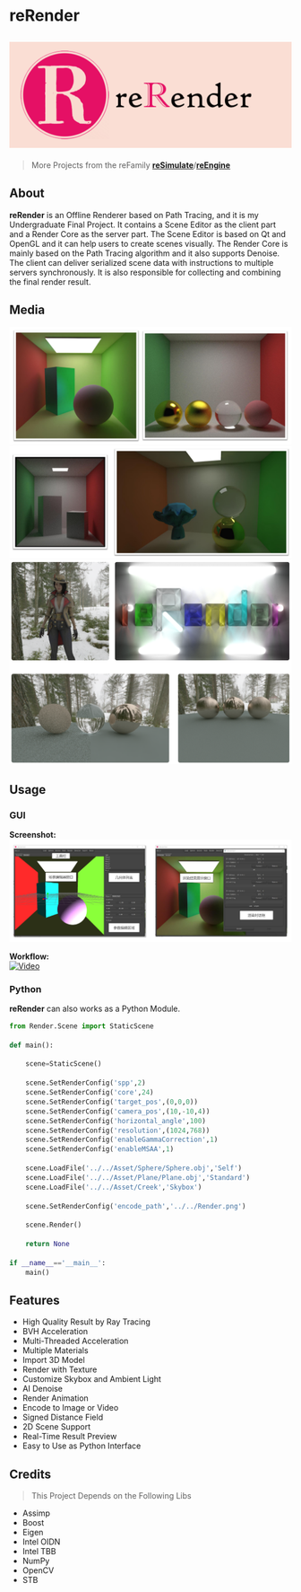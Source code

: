 # reRender
![reRender](readMe/reRender.png)
---

> More Projects from the reFamily [**reSimulate**](https://github.com/GZhonghui/reSimulate)/[**reEngine**](https://github.com/GZhonghui/reEngine)

## About
**reRender** is an Offline Renderer based on Path Tracing, and it is my Undergraduate Final Project. It contains a Scene Editor as the client part and a Render Core as the server part. The Scene Editor is based on Qt and OpenGL and it can help users to create scenes visually. The Render Core is mainly based on the Path Tracing algorithm and it also supports Denoise. The client can deliver serialized scene data with instructions to multiple servers synchronously. It is also responsible for collecting and combining the final render result.

## Media
![Box](readMe/Box_01.png)
![Box](readMe/Box_02.png)
![Combain](readMe/Combain.png)

## Usage
### GUI
**Screenshot:**  
![GUI](readMe/GUI.png)

**Workflow:**  
[![Video](https://img.youtube.com/vi/oG1NbnHYsMA/0.jpg)](https://www.youtube.com/watch?v=oG1NbnHYsMA)

### Python
**reRender** can also works as a Python Module.
```python
from Render.Scene import StaticScene

def main():
    
    scene=StaticScene()

    scene.SetRenderConfig('spp',2)
    scene.SetRenderConfig('core',24)
    scene.SetRenderConfig('target_pos',(0,0,0))
    scene.SetRenderConfig('camera_pos',(10,-10,4))
    scene.SetRenderConfig('horizontal_angle',100)
    scene.SetRenderConfig('resolution',(1024,768))
    scene.SetRenderConfig('enableGammaCorrection',1)
    scene.SetRenderConfig('enableMSAA',1)

    scene.LoadFile('../../Asset/Sphere/Sphere.obj','Self')
    scene.LoadFile('../../Asset/Plane/Plane.obj','Standard')
    scene.LoadFile('../../Asset/Creek','Skybox')

    scene.SetRenderConfig('encode_path','../../Render.png')

    scene.Render()

    return None

if __name__=='__main__':
    main()
```

## Features
- High Quality Result by Ray Tracing
- BVH Acceleration
- Multi-Threaded Acceleration
- Multiple Materials
- Import 3D Model
- Render with Texture
- Customize Skybox and Ambient Light
- AI Denoise
- Render Animation
- Encode to Image or Video
- Signed Distance Field
- 2D Scene Support
- Real-Time Result Preview
- Easy to Use as Python Interface

## Credits
> This Project Depends on the Following Libs
* Assimp
* Boost
* Eigen
* Intel OIDN
* Intel TBB
* NumPy
* OpenCV
* STB
